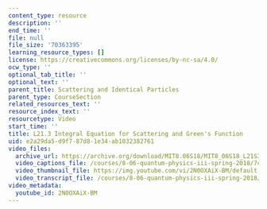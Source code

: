 ```yaml
---
content_type: resource
description: ''
end_time: ''
file: null
file_size: '70363395'
learning_resource_types: []
license: https://creativecommons.org/licenses/by-nc-sa/4.0/
ocw_type: ''
optional_tab_title: ''
optional_text: ''
parent_title: Scattering and Identical Particles
parent_type: CourseSection
related_resources_text: ''
resource_index_text: ''
resourcetype: Video
start_time: ''
title: L21.3 Integral Equation for Scattering and Green's Function
uid: e2a29da5-d9f7-87d8-1e34-ab1032382761
video_files:
  archive_url: https://archive.org/download/MIT8.06S18/MIT8_06S18_L21S3_300k.mp4
  video_captions_file: /courses/8-06-quantum-physics-iii-spring-2018/7cf48bfa558e56688c0b0ad24db918f5_2N0OXAiX-BM.vtt
  video_thumbnail_file: https://img.youtube.com/vi/2N0OXAiX-BM/default.jpg
  video_transcript_file: /courses/8-06-quantum-physics-iii-spring-2018/d66ce397d740bcfe14de4cf51736f585_2N0OXAiX-BM.pdf
video_metadata:
  youtube_id: 2N0OXAiX-BM
---
```

